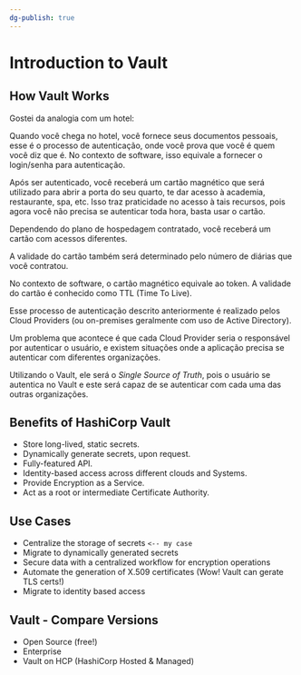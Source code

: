 ```yaml
---
dg-publish: true
---
```

# Introduction to Vault

## How Vault Works

Gostei da analogia com um hotel:

Quando você chega no hotel, você fornece seus documentos pessoais, esse é o processo de autenticação, onde você prova que você é quem você diz que é. No contexto de software, isso equivale a fornecer o login/senha para autenticação.

Após ser autenticado, você receberá um cartão magnético que será utilizado para abrir a porta do seu quarto, te dar acesso à academia, restaurante, spa, etc. Isso traz praticidade no acesso à tais recursos, pois agora você não precisa se autenticar toda hora, basta usar o cartão.

Dependendo do plano de hospedagem contratado, você receberá um cartão com acessos diferentes.

A validade do cartão também será determinado pelo número de diárias que você contratou.

No contexto de software, o cartão magnético equivale ao token. A validade do cartão é conhecido como TTL (Time To Live).

Esse processo de autenticação descrito anteriormente é realizado pelos Cloud Providers (ou on-premises geralmente com uso de Active Directory).

Um problema que acontece é que cada Cloud Provider seria o responsável por autenticar o usuário, e existem situações onde a aplicação precisa se autenticar com diferentes organizações.

Utilizando o Vault, ele será o *Single Source of Truth*, pois o usuário se autentica no Vault e este será capaz de se autenticar com cada uma das outras organizações.


## Benefits of HashiCorp Vault

- Store long-lived, static secrets.
- Dynamically generate secrets, upon request.
- Fully-featured API.
- Identity-based access across different clouds and Systems.
- Provide Encryption as a Service.
- Act as a root or intermediate Certificate Authority.

## Use Cases

- Centralize the storage of secrets `<-- my case`
- Migrate to dynamically generated secrets
- Secure data with a centralized workflow for encryption operations
- Automate the generation of X.509 certificates (Wow! Vault can gerate TLS certs!)
- Migrate to identity based access


## Vault - Compare Versions

- Open Source (free!)
- Enterprise
- Vault on HCP (HashiCorp Hosted & Managed)

